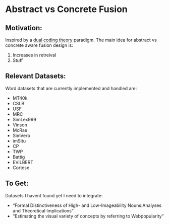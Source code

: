 # Abstract vs Concrete Fusion

## Motivation:

Inspired by a [dual coding theory](https://www.taylorfrancis.com/books/9781315798868) paradigm. The main idea for abstract vs concrete aware fusion design is:
1. Increases in retreival
2. Stuff

## Relevant Datasets:

Word datasets that are currently implemented and handled are:
* MT40k
* CSLB
* USF
* MRC
* SimLex999
* Vinson
* McRae
* SimVerb
* imSitu 
* CP
* TWP
* Battig
* EViLBERT
* Cortese

## To Get:

Datasets I havent found yet I need to integrate:
* “Formal Distinctiveness of High- and Low-Imageability Nouns:Analyses and Theoretical Implications”
* “Estimating the visual variety of concepts by referring to Webpopularity”
